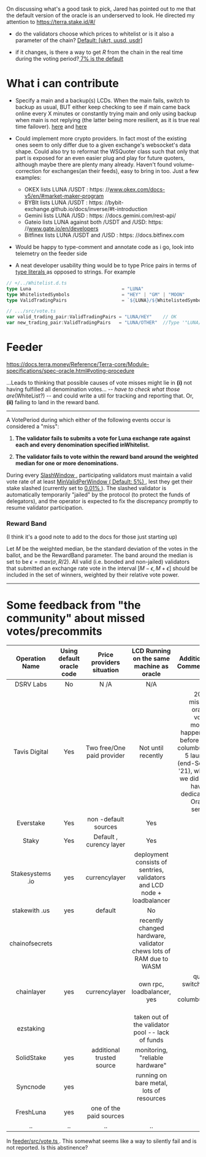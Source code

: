 
On discussing what's a good task to pick, Jared has pointed out to me that the default version of the oracle is an underserved to look. He directed my attention to https://terra.stake.id/#/


- do the validators choose which prices to whitelist or is it also a parameter of the chain? [ Default: [ukrt, uusd, usdr] ](https://docs.terra.money/Reference/Terra-core/Module-specifications/spec-oracle.html#whitelist)

- if it changes, is there a way to get $R$ from the chain in the real time during the voting period?[ 7% is the default ](https://docs.terra.money/Reference/Terra-core/Module-specifications/spec-oracle.html#rewardband)


# What i can contribute 

- Specify a main and a backup(s) LCDs. When the main fails, switch to backup as usual, BUT either keep checking to see if main came back online every X minutes or constantly trying main and only using backup when main is not replying (the latter being more resilient, as it is true real time failover). [here](https://github.com/rtviii/oracle-feeder/blob/baef2a4a02f57a2ffeaa207932b2e03d7fb0fb25/feeder/src/vote.ts#L327-329) and [here](https://github.com/rtviii/oracle-feeder/blob/baef2a4a02f57a2ffeaa207932b2e03d7fb0fb25/feeder/src/vote.ts#L340-L351)

- Could implement more crypto providers. In fact most of the existing ones seem to only differ due to a given exchange's websocket's data shape. Could also try to reformat the WSQuoter class such that only that part is exposed for an even easier plug and play for future quoters, although maybe there are plenty many already. Haven't found volume-correction for exchanges(an their feeds), easy to bring in too. Just a few examples:

    - OKEX        lists  LUNA     /USDT     : https: //www.okex.com/docs-v5/en/#market-maker-program
    - BYBIt       lists  LUNA     /USDT     : https:                                                  //bybit-exchange.github.io/docs/inverse/#t-introduction
    - Gemini      lists  LUNA     /USD      : https:                                                  //docs.gemini.com/rest-api/
    - Gateio lists  LUNA against both /USDT and /USD: https: //www.gate.io/en/developers
    - Bitfinex    lists LUNA /USDT and /USD      : https: //docs.bitfinex.com 

- Would be happy to type-comment and annotate code as i go, look into telemetry on the feeder side

- A neat developer usability thing would be to type Price pairs in terms of [ type literals ](https://www.typescriptlang.org/docs/handbook/2/template-literal-types.html) as opposed to strings. For example
```typescript
// +/../Whitelist.d.ts
type Luna                                 = "LUNA"
type WhitelistedSymbols                   = "HEY" | "GM" | "MOON"
type ValidTradingPairs                    = `${LUNA}/${WhitelistedSymbols}`

// .../src/vote.ts
var valid_trading_pair:ValidTradingPairs = "LUNA/HEY"    // OK
var new_trading_pair:ValidTradingPairs   = "LUNA/OTHER"  //Type '"LUNA/OTHER"' is not assignable to type '"LUNA/HEY" | "LUNA/GM" | "LUNA/MOON"'.ts(2322). Easy to follow up the definition, anywhere in the codebase, less string parsing = less erorrs.

```






# Feeder

https://docs.terra.money/Reference/Terra-core/Module-specifications/spec-oracle.html#voting-procedure

...Leads to thinking that possible causes of vote misses might lie in **(i)** not having fulfilled all denomination votes... -- *have to check what those are*(WhiteList?) -- and could write a util for tracking and reporting that. Or, **(ii)** failing to land in the reward band. 


------

A VotePeriod during which either of the following events occur is considered a "miss":

1. **The validator fails to submits a vote for Luna exchange rate against each and every denomination specified inWhitelist.**

2. **The validator fails to vote within the reward band around the weighted median for one or more denominations.**

During every [ SlashWindow ](https://docs.terra.money/Reference/Terra-core/Module-specifications/spec-oracle.html#slashwindow), participating validators must maintain a valid vote rate of at least [MinValidPerWindow ( Default: 5%) ](https://docs.terra.money/Reference/Terra-core/Module-specifications/spec-oracle.html#minvalidperwindow), lest they get their stake slashed (currently set to [ 0.01% ](https://docs.terra.money/Reference/Terra-core/Module-specifications/spec-oracle.html#slashfraction)).
The slashed validator is automatically temporarily "jailed" by the protocol (to protect the funds of delegators), and the operator is expected to fix the discrepancy promptly to resume validator participation.


### Reward Band

(I think it's a good note to add to the docs for those just starting up)

Let $M$ be the weighted median, be the standard deviation of the votes in the ballot, and be the RewardBand parameter. The band around the median is set to be  $\epsilon = max(\sigma, R/2)$. All valid (i.e. bonded and non-jailed) validators that submitted an exchange rate vote in the interval $[M-\epsilon,M+\epsilon]$ should be included in the set of winners, weighted by their relative vote power.


------



# Some feedback from "the community" about missed votes/precommits


| Operation Name | Using default oracle code |Price providers situation |LCD Running on the same machine as oracle| Additional Comments|
|:---:           |:---:                      |:---:                             |:---:| --:|
|DSRV           Labs    | No            |       N            /A |N/A||
|Tavis          Digital | Yes           |       Two           free/One paid provider | Not until recently| 200+ missed oracle votes mostly happened before the columbus-5 launch (end-Sept. '21), when we did not have a dedicated Oracle server|
|Everstake              | Yes           |       non          -default sources |Yes|
|Staky                  | Yes           |       Default      , curency layer | Yes ||
|Stakesystems  .io      | yes| currencylayer          |deployment consists of sentries, validators and LCD node + loadbalancer|
|stakewith     .us      | yes          |default|No           |
|chainofsecrets||       | recently              changed       hardware, validator chews lots of RAM due to WASM|
|chainlayer             | yes          |        currencylayer| own rpc, loadbalancer, yes | quote switching to columbus-5 |
|ezstaking     ||       | taken                 out           of the validator pool -- lack of funds|
|SolidStake             | yes          |        additional    trusted source|monitoring, "reliable hardware" |
|Syncnode               | yes          ||       running       on bare metal, lots of resources|
|FreshLuna              | yes          |        one           of the paid sources||
|..|..|..|..|..|





In [ feeder/src/vote.ts ](feeder/src/vote.ts#L153). This somewhat seems like a way to silently fail and is not reported. Is this abstinence?
